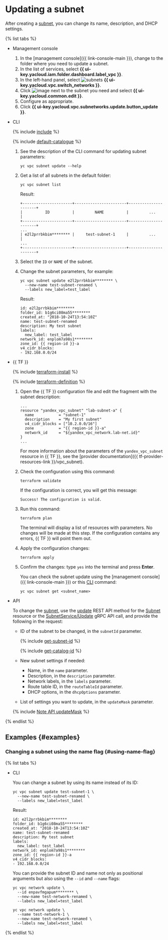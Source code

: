 # Updating a subnet

After creating a [subnet](../concepts/network.md#subnet), you can change its name, description, and DHCP settings.

{% list tabs %}

- Management console

   1. In the [management console]({{ link-console-main }}), change to the folder where you need to update a subnet.
   1. In the list of services, select **{{ ui-key.yacloud.iam.folder.dashboard.label_vpc }}**.
   1. In the left-hand panel, select ![subnets](../../_assets/vpc/subnets.svg) **{{ ui-key.yacloud.vpc.switch_networks }}**.
   1. Click ![image](../../_assets/options.svg) next to the subnet you need and select **{{ ui-key.yacloud.common.edit }}**.
   1. Configure as appropriate.
   1. Click **{{ ui-key.yacloud.vpc.subnetworks.update.button_update }}**.

- CLI

   {% include [include](../../_includes/cli-install.md) %}

   {% include [default-catalogue](../../_includes/default-catalogue.md) %}

   1. See the description of the CLI command for updating subnet parameters:

      ```
      yc vpc subnet update --help
      ```

   1. Get a list of all subnets in the default folder:

      ```
      yc vpc subnet list
      ```

      Result:

      ```
      +----------------------+-----------------------+----------------------+
      |          ID          |         NAME          |         ...          |
      +----------------------+-----------------------+----------------------+
      ...
      | e2l2prrbkbim******** |     test-subnet-1     |         ...          |
      ...
      +----------------------+-----------------------+----------------------+
      ```

   1. Select the `ID` or `NAME` of the subnet.
   1. Change the subnet parameters, for example:

      ```
      yc vpc subnet update e2l2prrbkbim******** \
        --new-name test-subnet-renamed \
        --labels new_label=test_label
      ```

      Result:

      ```
      id: e2l2prrbkbim********
      folder_id: b1g6ci08ma55********
      created_at: "2018-10-24T13:54:10Z"
      name: test-subnet-renamed
      description: My test subnet
      labels:
        new_label: test_label
      network_id: enplom7a98s1********
      zone_id: {{ region-id }}-a
      v4_cidr_blocks:
      - 192.168.0.0/24
      ```

- {{ TF }}

   {% include [terraform-install](../../_includes/terraform-install.md) %}

   {% include [terraform-definition](../../_tutorials/terraform-definition.md) %}

   1. Open the {{ TF }} configuration file and edit the fragment with the subnet description:

      ```hcl
      ...
      resource "yandex_vpc_subnet" "lab-subnet-a" {
        name           = "subnet-1"
        description    = "My first subnet"
        v4_cidr_blocks = ["10.2.0.0/16"]
        zone           = "{{ region-id }}-a"
        network_id     = "${yandex_vpc_network.lab-net.id}"
      }
      ...
      ```

      For more information about the parameters of the `yandex_vpc_subnet` resource in {{ TF }}, see the [provider documentation]({{ tf-provider-resources-link }}/vpc_subnet).

   1. Check the configuration using this command:

      ```
      terraform validate
      ```

      If the configuration is correct, you will get this message:

      ```
      Success! The configuration is valid.
      ```

   1. Run this command:

      ```
      terraform plan
      ```

      The terminal will display a list of resources with parameters. No changes will be made at this step. If the configuration contains any errors, {{ TF }} will point them out.

   1. Apply the configuration changes:

      ```
      terraform apply
      ```

   1. Confirm the changes: type `yes` into the terminal and press **Enter**.

      You can check the subnet update using the [management console]({{ link-console-main }}) or this [CLI](../../cli/quickstart.md) command:

      ```
      yc vpc subnet get <subnet_name>
      ```

- API

   To change the [subnet](../concepts/network.md#subnet), use the [update](../api-ref/Subnet/update.md) REST API method for the [Subnet](../api-ref/Subnet/index.md) resource or the [SubnetService/Update](../api-ref/grpc/subnet_service.md#Update) gRPC API call, and provide the following in the request:

   * ID of the subnet to be changed, in the `subnetId` parameter.

      {% include [get-subnet-id](../../_includes/vpc/get-subnet-id.md) %}

      {% include [get-catalog-id](../../_includes/get-catalog-id.md) %}

   * New subnet settings if needed:

      * Name, in the `name` parameter.
      * Description, in the `description` parameter.
      * Network labels, in the `labels` parameter.
      * Route table ID, in the `routeTableId` parameter.
      * DHCP options, in the `dhcpOptions` parameter.

   * List of settings you want to update, in the `updateMask` parameter.

   {% include [Note API updateMask](../../_includes/note-api-updatemask.md) %}

{% endlist %}

## Examples {#examples}

### Changing a subnet using the name flag {#using-name-flag}

{% list tabs %}

- CLI

   You can change a subnet by using its name instead of its ID:

   ```
   yc vpc subnet update test-subnet-1 \
     --new-name test-subnet-renamed \
     --labels new_label=test_label
   ```

   Result:

   ```
   id: e2l2prrbkbim********
   folder_id: b1g6ci08ma55********
   created_at: "2018-10-24T13:54:10Z"
   name: test-subnet-renamed
   description: My test subnet
   labels:
     new_label: test_label
   network_id: enplom7a98s1********
   zone_id: {{ region-id }}-a
   v4_cidr_blocks:
   - 192.168.0.0/24
   ```

   You can provide the subnet ID and name not only as positional arguments but also using the `--id` and `--name` flags:

   ```
   yc vpc network update \
     --id enpavfmgapum******** \
     --new-name test-network-renamed \
     --labels new_label=test_label
   ```

   ```
   yc vpc network update \
     --name test-network-1 \
     --new-name test-network-renamed \
     --labels new_label=test_label
   ```

{% endlist %}
